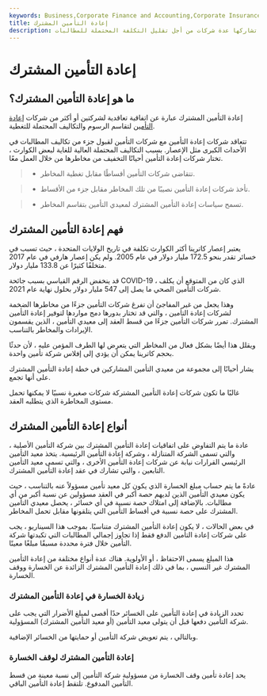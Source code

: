 ```yaml
---
keywords: Business,Corporate Finance and Accounting,Corporate Insurance
title: إعادة التأمين المشترك
description: إعادة التأمين المشترك هو عقد لتعويض شركة التأمين التي تشاركها عدة شركات من أجل تقليل التكلفة المحتملة للمطالبات.
---
```


# إعادة التأمين المشترك
## ما هو إعادة التأمين المشترك؟

إعادة التأمين المشترك عبارة عن اتفاقية تعاقدية لشركتين أو أكثر من شركات [إعادة التأمين](/reinsurance) لتقاسم الرسوم والتكاليف المحتملة للتغطية.

تتعاقد شركات إعادة التأمين مع شركات التأمين لقبول جزء من تكاليف المطالبات في الأحداث الكبرى مثل الإعصار. بسبب التكاليف المحتملة العالية للغاية لبعض الكوارث ، تختار شركات إعادة التأمين أحيانًا التخفيف من مخاطرها من خلال العمل معًا.

> - تتقاضى شركات التأمين أقساطًا مقابل تغطية المخاطر.

> - تأخذ شركات إعادة التأمين نصيبًا من تلك المخاطر مقابل جزء من الأقساط.

> - تسمح سياسات إعادة التأمين المشترك لمعيدي التأمين بتقاسم المخاطر.

>

>

>

>

>

## فهم إعادة التأمين المشترك

يعتبر إعصار كاترينا أكثر الكوارث تكلفة في تاريخ الولايات المتحدة ، حيث تسبب في خسائر تقدر بنحو 172.5 مليار دولار في عام 2005. ولم يكن إعصار هارفي في عام 2017 متخلفًا كثيرًا عن 133.8 مليار دولار.

قد ينخفض الرقم القياسي بسبب جائحة COVID-19 ، الذي كان من المتوقع أن يكلف شركات التأمين الصحي ما يصل إلى 547 مليار دولار بحلول نهاية عام 2021.

وهذا يجعل من غير المفاجئ أن تفرغ شركات التأمين جزءًا من مخاطرها الضخمة لشركات إعادة التأمين ، والتي قد تختار بدورها دمج مواردها لتوفير إعادة التأمين المشترك. تمرر شركات التأمين جزءًا من قسط العقد إلى معيدي التأمين ، الذين يقسمون الإيرادات والمخاطر بالتناسب.

ويقلل هذا أيضًا بشكل فعال من المخاطر التي يتعرض لها الطرف المؤمن عليه ، لأن حدثًا بحجم كاترينا يمكن أن يؤدي إلى إفلاس شركة تأمين واحدة.

يشار أحيانًا إلى مجموعة من معيدي التأمين المشاركين في خطة إعادة التأمين المشترك على أنها تجمع.

غالبًا ما تكون شركات إعادة التأمين المشتركة شركات صغيرة نسبيًا لا يمكنها تحمل مستوى المخاطرة الذي يتطلبه العقد.

## أنواع إعادة التأمين المشترك

عادة ما يتم التفاوض على اتفاقيات إعادة التأمين المشترك بين شركة التأمين الأصلية ، والتي تسمى الشركة المتنازلة ، وشركة إعادة التأمين الرئيسية. يتخذ معيد التأمين الرئيسي القرارات نيابة عن شركات إعادة التأمين الأخرى ، والتي تسمى معيد التأمين التابعين ، والتي تشارك في عقد إعادة التأمين المشترك.

عادةً ما يتم حساب مبلغ الخسارة الذي يكون كل معيد تأمين مسؤولاً عنه بالتناسب ، حيث يكون معيدي التأمين الذين لديهم حصة أكبر في العقد مسؤولين عن نسبة أكبر من أي مطالبات. بالإضافة إلى امتلاك حصة نسبية في أي خسائر ، يحصل معيدي التأمين المشترك على حصة نسبية في أقساط التأمين التي يتلقونها مقابل تحمل المخاطر.

في بعض الحالات ، لا يكون إعادة التأمين المشترك متناسبًا. بموجب هذا السيناريو ، يجب على شركات إعادة التأمين الدفع فقط إذا تجاوز إجمالي المطالبات التي تكبدتها شركة التأمين خلال فترة محددة مسبقًا مبلغًا معينًا.

هذا المبلغ يسمى الاحتفاظ ، أو الأولوية. هناك عدة أنواع مختلفة من إعادة التأمين المشترك غير النسبي ، بما في ذلك إعادة التأمين المشترك الزائدة عن الخسارة ووقف الخسارة.

### زيادة الخسارة في إعادة التأمين المشترك

تحدد الزيادة في إعادة التأمين على الخسائر حدًا أقصى لمبلغ الأضرار التي يجب على شركة التأمين دفعها قبل أن يتولى معيد التأمين (أو معيد التأمين المشترك) المسؤولية.

وبالتالي ، يتم تعويض شركة التأمين أو حمايتها من الخسائر الإضافية.

### إعادة التأمين المشترك لوقف الخسارة

يحد إعادة تأمين وقف الخسارة من مسؤولية شركة التأمين إلى نسبة معينة من قسط التأمين المدفوع. تلتقط إعادة التأمين الباقي.

